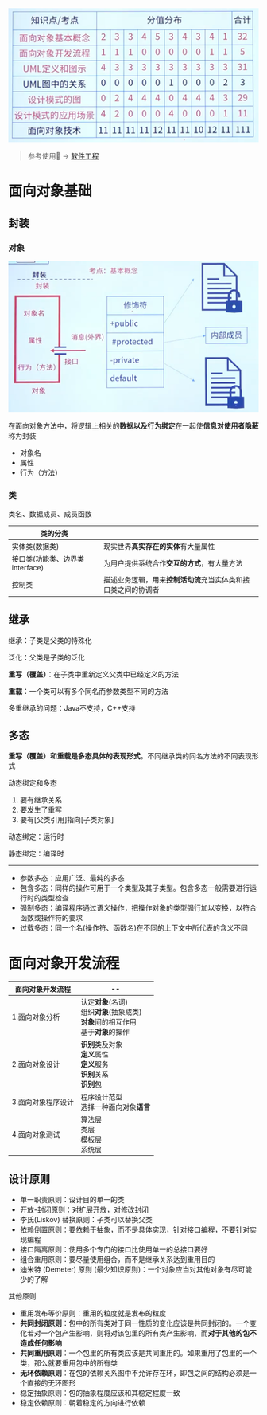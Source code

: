 <img title="avatat" src="./image/6-1.jpg" alt="" width="600">

> 参考使用:dog: -> [软件工程](../系统架构设计师/9.软件工程（√）.md "系统架构设计师")



# 面向对象基础

## 封装

### 对象

<img title="avatat" src="./image/6-2.jpg" alt="" width="600">

在面向对象方法中，将逻辑上相关的**数据以及行为绑定**在一起使**信息对使用者隐蔽**称为封装

- 对象名
- 属性
- 行为（方法）

### 类

类名、数据成员、成员函数

| 类的分类                        |                                                              |
| ------------------------------- | ------------------------------------------------------------ |
| 实体类(数据类)                  | 现实世界**真实存在的实体**有大量属性                         |
| 接口类(功能类、边界类interface) | 为用户提供系统合作**交互的方式**，有大量方法                 |
| 控制类                          | 描述业务逻辑，用来**控制活动流**充当实体类和接口类之间的协调者 |



## 继承

继承：子类是父类的特殊化

泛化：父类是子类的泛化

**重写（覆盖）**：在子类中重新定义父类中已经定义的方法

**重载**：一个类可以有多个同名而参数类型不同的方法

多重继承的问题：Java不支持，C++支持



## 多态

**重写（覆盖）和重载是多态具体的表现形式**。不同继承类的同名方法的不同表现形式

动态绑定和多态

1. 要有继承关系
2. 要发生了重写
3. 要有[父类引用]指向[子类对象]

动态绑定：运行时

静态绑定：编译时

---

- 参数多态：应用广泛、最纯的多态
- 包含多态：同样的操作可用于一个类型及其子类型。包含多态一般需要进行运行时的类型检查
- 强制多态：编译程序通过语义操作，把操作对象的类型强行加以变换，以符合函数或操作符的要求
- 过载多态：同一个名(操作符、函数名)在不同的上下文中所代表的含义不同



# 面向对象开发流程

| 面向对象开发流程   | --                                                           |
| ------------------ | ------------------------------------------------------------ |
| 1.面向对象分析     | 认定**对象**(名词)<br />组织**对象**(抽象成类)<br />**对象**间的相互作用<br />基于**对象**的操作 |
| 2.面向对象设计     | **识别**类及对象<br />**定义**属性<br />**定义**服务<br />**识别**关系<br />**识别**包 |
| 3.面向对象程序设计 | 程序设计范型<br />选择一种面向对象**语言**                   |
| 4.面向对象测试     | 算法层<br />类层<br />模板层<br />系统层                     |



## 设计原则

- 单一职责原则：设计目的单一的类
- 开放-封闭原则：对扩展开放，对修改封闭
- 李氏(Liskov) 替换原则：子类可以替换父类
- 依赖倒置原则：要依赖于抽象，而不是具体实现，针对接口编程，不要针对实现编程
- 接口隔离原则：使用多个专门的接口比使用单一的总接口要好
- 组合重用原则：要尽量使用组合，而不是继承关系达到重用目的
- 迪米特 (Demeter) 原则 (最少知识原则)：一个对象应当对其他对象有尽可能少的了解

其他原则

-  重用发布等价原则：重用的粒度就是发布的粒度
- **共同封闭原则**：包中的所有类对于同一性质的变化应该是共同封闭的。一个变化若对一个包产生影响，则将对该包里的所有类产生影响，而**对于其他的包不造成任何影响**
- **共同重用原则**：一个包里的所有类应该是共同重用的。如果重用了包里的一个类，那么就要重用包中的所有类
- **无环依赖原则**：在包的依赖关系图中不允许存在环，即包之间的结构必须是一个直接的无环图形
- 稳定抽象原则：包的抽象程度应该和其稳定程度一致
- 稳定依赖原则：朝着稳定的方向进行依赖

